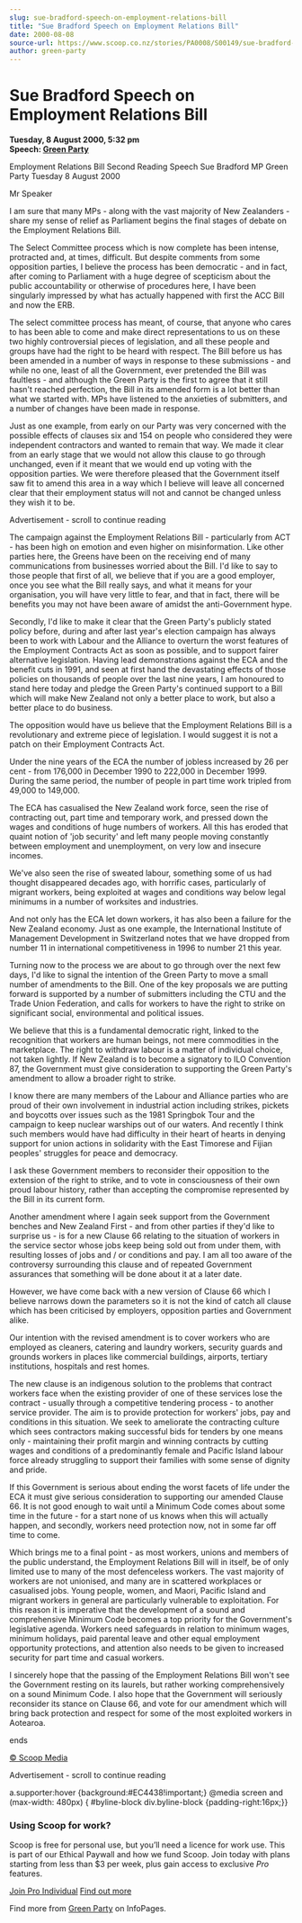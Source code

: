 ```yaml
---
slug: sue-bradford-speech-on-employment-relations-bill
title: "Sue Bradford Speech on Employment Relations Bill"
date: 2000-08-08
source-url: https://www.scoop.co.nz/stories/PA0008/S00149/sue-bradford-speech-on-employment-relations-bill.htm
author: green-party
---
```

Sue Bradford Speech on Employment Relations Bill
================================================

**Tuesday, 8 August 2000, 5:32 pm**  
**Speech: [Green Party](https://info.scoop.co.nz/Green_Party)**

Employment Relations Bill Second Reading Speech Sue Bradford MP Green Party Tuesday 8 August 2000

Mr Speaker

I am sure that many MPs - along with the vast majority of New Zealanders - share my sense of relief as Parliament begins the final stages of debate on the Employment Relations Bill.

The Select Committee process which is now complete has been intense, protracted and, at times, difficult. But despite comments from some opposition parties, I believe the process has been democratic - and in fact, after coming to Parliament with a huge degree of scepticism about the public accountability or otherwise of procedures here, I have been singularly impressed by what has actually happened with first the ACC Bill and now the ERB.

The select committee process has meant, of course, that anyone who cares to has been able to come and make direct representations to us on these two highly controversial pieces of legislation, and all these people and groups have had the right to be heard with respect. The Bill before us has been amended in a number of ways in response to these submissions - and while no one, least of all the Government, ever pretended the Bill was faultless - and although the Green Party is the first to agree that it still hasn't reached perfection, the Bill in its amended form is a lot better than what we started with. MPs have listened to the anxieties of submitters, and a number of changes have been made in response.

Just as one example, from early on our Party was very concerned with the possible effects of clauses six and 154 on people who considered they were independent contractors and wanted to remain that way. We made it clear from an early stage that we would not allow this clause to go through unchanged, even if it meant that we would end up voting with the opposition parties. We were therefore pleased that the Government itself saw fit to amend this area in a way which I believe will leave all concerned clear that their employment status will not and cannot be changed unless they wish it to be.

Advertisement - scroll to continue reading





The campaign against the Employment Relations Bill - particularly from ACT - has been high on emotion and even higher on misinformation. Like other parties here, the Greens have been on the receiving end of many communications from businesses worried about the Bill. I'd like to say to those people that first of all, we believe that if you are a good employer, once you see what the Bill really says, and what it means for your organisation, you will have very little to fear, and that in fact, there will be benefits you may not have been aware of amidst the anti-Government hype.

Secondly, I'd like to make it clear that the Green Party's publicly stated policy before, during and after last year's election campaign has always been to work with Labour and the Alliance to overturn the worst features of the Employment Contracts Act as soon as possible, and to support fairer alternative legislation. Having lead demonstrations against the ECA and the benefit cuts in 1991, and seen at first hand the devastating effects of those policies on thousands of people over the last nine years, I am honoured to stand here today and pledge the Green Party's continued support to a Bill which will make New Zealand not only a better place to work, but also a better place to do business.

The opposition would have us believe that the Employment Relations Bill is a revolutionary and extreme piece of legislation. I would suggest it is not a patch on their Employment Contracts Act.

Under the nine years of the ECA the number of jobless increased by 26 per cent - from 176,000 in December 1990 to 222,000 in December 1999. During the same period, the number of people in part time work tripled from 49,000 to 149,000.

The ECA has casualised the New Zealand work force, seen the rise of contracting out, part time and temporary work, and pressed down the wages and conditions of huge numbers of workers. All this has eroded that quaint notion of 'job security' and left many people moving constantly between employment and unemployment, on very low and insecure incomes.

We've also seen the rise of sweated labour, something some of us had thought disappeared decades ago, with horrific cases, particularly of migrant workers, being exploited at wages and conditions way below legal minimums in a number of worksites and industries.

And not only has the ECA let down workers, it has also been a failure for the New Zealand economy. Just as one example, the International Institute of Management Development in Switzerland notes that we have dropped from number 11 in international competitiveness in 1996 to number 21 this year.

Turning now to the process we are about to go through over the next few days, I'd like to signal the intention of the Green Party to move a small number of amendments to the Bill. One of the key proposals we are putting forward is supported by a number of submitters including the CTU and the Trade Union Federation, and calls for workers to have the right to strike on significant social, environmental and political issues.

We believe that this is a fundamental democratic right, linked to the recognition that workers are human beings, not mere commodities in the marketplace. The right to withdraw labour is a matter of individual choice, not taken lightly. If New Zealand is to become a signatory to ILO Convention 87, the Government must give consideration to supporting the Green Party's amendment to allow a broader right to strike.

I know there are many members of the Labour and Alliance parties who are proud of their own involvement in industrial action including strikes, pickets and boycotts over issues such as the 1981 Springbok Tour and the campaign to keep nuclear warships out of our waters. And recently I think such members would have had difficulty in their heart of hearts in denying support for union actions in solidarity with the East Timorese and Fijian peoples' struggles for peace and democracy.

I ask these Government members to reconsider their opposition to the extension of the right to strike, and to vote in consciousness of their own proud labour history, rather than accepting the compromise represented by the Bill in its current form.

Another amendment where I again seek support from the Government benches and New Zealand First - and from other parties if they'd like to surprise us - is for a new Clause 66 relating to the situation of workers in the service sector whose jobs keep being sold out from under them, with resulting losses of jobs and / or conditions and pay. I am all too aware of the controversy surrounding this clause and of repeated Government assurances that something will be done about it at a later date.

However, we have come back with a new version of Clause 66 which I believe narrows down the parameters so it is not the kind of catch all clause which has been criticised by employers, opposition parties and Government alike.

Our intention with the revised amendment is to cover workers who are employed as cleaners, catering and laundry workers, security guards and grounds workers in places like commercial buildings, airports, tertiary institutions, hospitals and rest homes.

The new clause is an indigenous solution to the problems that contract workers face when the existing provider of one of these services lose the contract - usually through a competitive tendering process - to another service provider. The aim is to provide protection for workers' jobs, pay and conditions in this situation. We seek to ameliorate the contracting culture which sees contractors making successful bids for tenders by one means only - maintaining their profit margin and winning contracts by cutting wages and conditions of a predominantly female and Pacific Island labour force already struggling to support their families with some sense of dignity and pride.

If this Government is serious about ending the worst facets of life under the ECA it must give serious consideration to supporting our amended Clause 66. It is not good enough to wait until a Minimum Code comes about some time in the future - for a start none of us knows when this will actually happen, and secondly, workers need protection now, not in some far off time to come.

Which brings me to a final point - as most workers, unions and members of the public understand, the Employment Relations Bill will in itself, be of only limited use to many of the most defenceless workers. The vast majority of workers are not unionised, and many are in scattered workplaces or casualised jobs. Young people, women, and Maori, Pacific Island and migrant workers in general are particularly vulnerable to exploitation. For this reason it is imperative that the development of a sound and comprehensive Minimum Code becomes a top priority for the Government's legislative agenda. Workers need safeguards in relation to minimum wages, minimum holidays, paid parental leave and other equal employment opportunity protections, and attention also needs to be given to increased security for part time and casual workers.

I sincerely hope that the passing of the Employment Relations Bill won't see the Government resting on its laurels, but rather working comprehensively on a sound Minimum Code. I also hope that the Government will seriously reconsider its stance on Clause 66, and vote for our amendment which will bring back protection and respect for some of the most exploited workers in Aotearoa.

ends  

[© Scoop Media](http://www.scoop.co.nz/about/terms.html)  

Advertisement - scroll to continue reading



a.supporter:hover {background:#EC4438!important;} @media screen and (max-width: 480px) { #byline-block div.byline-block {padding-right:16px;}}

### Using Scoop for work?

Scoop is free for personal use, but you’ll need a licence for work use. This is part of our Ethical Paywall and how we fund Scoop. Join today with plans starting from less than $3 per week, plus gain access to exclusive _Pro_ features.  
  
[Join Pro Individual](https://pro.scoop.co.nz/Individual/?from=ProIn24) [Find out more](https://pro.scoop.co.nz/using-scoop-for-work/?from=ProIn24)

Find more from [Green Party](https://info.scoop.co.nz/Green_Party) on InfoPages.